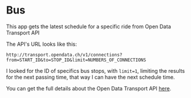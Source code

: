 # Bus

This app gets the latest schedule for a specific ride from Open Data Transport API

The API's URL looks like this:

`http://transport.opendata.ch/v1/connections?from=START_ID&to=STOP_ID&limit=NUMBERS_OF_CONNECTIONS`

I looked for the ID of specifics bus stops, with `limit=1`, limiting the results for the next passing time, that way I can have the next schedule time.

You can get the full details about the Open Data Transport API [here](https://transport.opendata.ch/docs.html).
